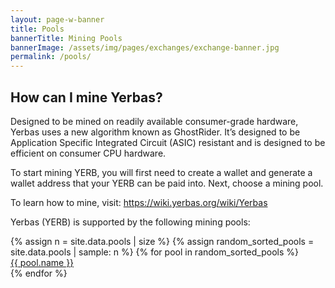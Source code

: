 ```yaml
---
layout: page-w-banner
title: Pools
bannerTitle: Mining Pools
bannerImage: /assets/img/pages/exchanges/exchange-banner.jpg
permalink: /pools/
---
```


<div class="page-content">
  <div class="wrapper mb-32 m-auto">
    <h2>How can I mine Yerbas?</h2>
    <p>Designed to be mined on readily available consumer-grade hardware, Yerbas uses a new algorithm known as GhostRider. It’s designed to be Application Specific Integrated Circuit (ASIC) resistant and is designed to be efficient on consumer CPU hardware.</p>
    <p>To start mining YERB, you will first need to create a wallet and generate a wallet address that your YERB can be paid into. Next, choose a mining pool.</p>
    <p>To learn how to mine, visit: <a href="https://wiki.yerbas.org/wiki/Yerbas" target="_blank" rel="noopener">https://wiki.yerbas.org/wiki/Yerbas</a></p>
    <p class="mb-8">Yerbas (YERB) is supported by the following mining pools:</p>
    <div class="flex flex-wrap">
      {% assign n = site.data.pools | size %}
      {% assign random_sorted_pools = site.data.pools | sample: n %}
      {% for pool in random_sorted_pools %}
      <div class="mb-2 px-2 sm:w-1/2 md:w-1/3 text-center">
        <div class="max-w-sm rounded overflow-hidden shadow-md hover:text-white">
          <span class="mb-0"><a class="block p-4 btn btn-primary mx-2 mt-4 mb-3 px-3 py-3 font-medium text-base rounded hover:text-white" href="{{ pool.url }}" target="_blank">{{ pool.name }}</a></span>
        </div>
      </div>
      {% endfor %}
    </div>
  </div>
</div>
